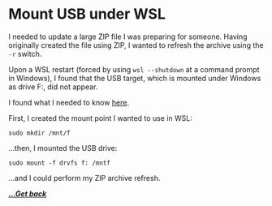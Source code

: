 # Mount USB under WSL

I needed to update a large ZIP file I was preparing for someone.  Having originally created the file using ZIP, I wanted to refresh the archive using the `-r` switch.

Upon a WSL restart (forced by using `wsl --shutdown` at a command prompt in Windows), I found that the USB target, which is mounted under Windows as drive F:, did not appear.

I found what I needed to know [here](https://www.scivision.dev/mount-usb-drives-windows-subsystem-for-linux/).

First, I created the mount point I wanted to use in WSL:

`sudo mkdir /mnt/f`

...then, I mounted the USB drive:

`sudo mount -f drvfs f: /mntf`

...and I could perform my ZIP archive refresh.

[***...Get back***](../it-the-hard-way.html)
